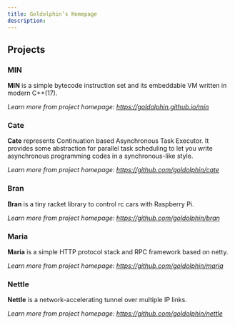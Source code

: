```yaml
---
title: Goldolphin’s Homepage
description: 
---
```


## Projects

### MIN
   **MIN** is a simple bytecode instruction set and its embeddable VM written in modern C++(17).
   
*Learn more from project homepage: <https://goldolphin.github.io/min>*

### Cate
   **Cate** represents Continuation based Asynchronous Task Executor. It provides some abstraction for parallel task scheduling to let you write asynchronous programming codes in a synchronous-like style.

*Learn more from project homepage: <https://github.com/goldolphin/cate>*

### Bran
   **Bran** is a tiny racket library to control rc cars with Raspberry Pi.

*Learn more from project homepage: <https://github.com/goldolphin/bran>*

### Maria
   **Maria** is a simple HTTP protocol stack and RPC framework based on netty.

*Learn more from project homepage: <https://github.com/goldolphin/maria>*

### Nettle
   **Nettle** is a network-accelerating tunnel over multiple IP links.

*Learn more from project homepage: <https://github.com/goldolphin/nettle>*
